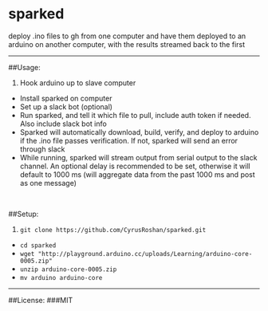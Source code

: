 # sparked
deploy .ino files to gh from one computer and have them deployed to an arduino on another computer, with the results streamed back to the first

---

##Usage:
1. Hook arduino up to slave computer
* Install sparked on computer
* Set up a slack bot (optional)
* Run sparked, and tell it which file to pull, include auth token if needed. Also include slack bot info
* Sparked will automatically download, build, verify, and deploy to arduino if the .ino file passes verification. If not, sparked will send an error through slack
* While running, sparked will stream output from serial output to the slack channel. An optional delay is recommended to be set, otherwise it will default to 1000 ms (will aggregate data from the past 1000 ms and post as one message)

<br>

##Setup:
1. ```git clone https://github.com/CyrusRoshan/sparked.git```
* ```cd sparked```
* ```wget "http://playground.arduino.cc/uploads/Learning/arduino-core-0005.zip"```
* ```unzip arduino-core-0005.zip```
* ```mv arduino arduino-core```

---

##License:
###MIT
